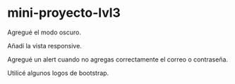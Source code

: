 # mini-proyecto-lvl3

Agregué el modo oscuro.

Añadí la vista responsive.

Agregué un alert cuando no agregas correctamente el correo o contraseña.

Utilicé algunos logos de bootstrap.